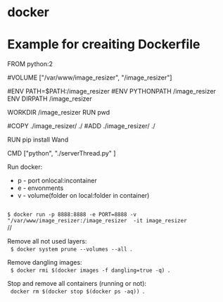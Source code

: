 # docker
# Example for creaiting Dockerfile

FROM python:2


#VOLUME ["/var/www/image_resizer", "/image_resizer"]

#ENV PATH=$PATH:/image_resizer
#ENV PYTHONPATH /image_resizer
ENV DIRPATH /image_resizer

WORKDIR /image_resizer
RUN pwd

#COPY ./image_resizer/ ./
#ADD ./image_resizer/ ./

RUN pip install Wand

CMD ["python", "./serverThread.py" ]

Run docker: 
- p - port onlocal:incontainer
- e - envonments
- v - volume(folder on local:folder in container)    
<code>
$ docker run -p 8888:8888 -e PORT=8888 -v "/var/www/image_resizer:/image_resizer  -it image_resizer
</code>//


Remove all not used layers:    
<code>
$ docker system prune --volumes --all 
</code>.   


Remove dangling images:    
<code>
$ docker rmi $(docker images -f dangling=true -q)
</code>.   


Stop and remove all containers (running or not):    
<code>
docker rm $(docker stop $(docker ps -aq))
</code>.   
